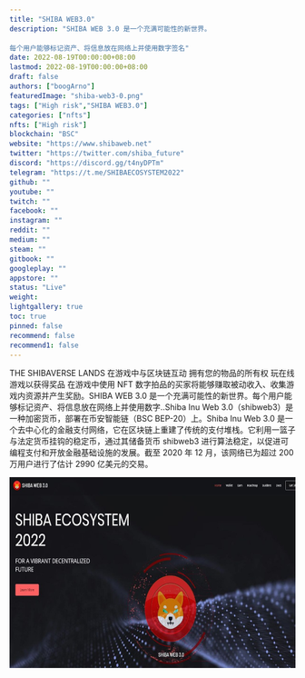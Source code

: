 ```yaml
---
title: "SHIBA WEB3.0"
description: "SHIBA WEB 3.0 是一个充满可能性的新世界。

每个用户能够标记资产、将信息放在网络上并使用数字签名"
date: 2022-08-19T00:00:00+08:00
lastmod: 2022-08-19T00:00:00+08:00
draft: false
authors: ["boogArno"]
featuredImage: "shiba-web3-0.png"
tags: ["High risk","SHIBA WEB3.0"]
categories: ["nfts"]
nfts: ["High risk"]
blockchain: "BSC"
website: "https://www.shibaweb.net"
twitter: "https://twitter.com/shiba_future"
discord: "https://discord.gg/t4nyDPTm"
telegram: "https://t.me/SHIBAECOSYSTEM2022"
github: ""
youtube: ""
twitch: ""
facebook: ""
instagram: ""
reddit: ""
medium: ""
steam: ""
gitbook: ""
googleplay: ""
appstore: ""
status: "Live"
weight: 
lightgallery: true
toc: true
pinned: false
recommend: false
recommend1: false
---
```

THE SHIBAVERSE LANDS 在游戏中与区块链互动 拥有您的物品的所有权 玩在线游戏以获得奖品 在游戏中使用 NFT 数字拍品的买家将能够赚取被动收入、收集游戏内资源并产生奖励。SHIBA WEB 3.0 是一个充满可能性的新世界。每个用户能够标记资产、将信息放在网络上并使用数字..Shiba Inu Web 3.0（shibweb3）是一种加密货币，部署在币安智能链（BSC BEP-20）上。Shiba Inu Web 3.0 是一个去中心化的金融支付网络，它在区块链上重建了传统的支付堆栈。它利用一篮子与法定货币挂钩的稳定币，通过其储备货币 shibweb3 进行算法稳定，以促进可编程支付和开放金融基础设施的发展。截至 2020 年 12 月，该网络已为超过 200 万用户进行了估计 2990 亿美元的交易。

![shibaweb30-dapp-social-bsc-image1_109af741b6c5660818fa31f19c5d83fc](shibaweb30-dapp-social-bsc-image1_109af741b6c5660818fa31f19c5d83fc.png)